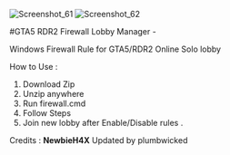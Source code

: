 ![Screenshot_61](https://user-images.githubusercontent.com/62859332/213972435-546007f0-0591-4577-b689-1f18fb7f6b77.jpg)
![Screenshot_62](https://user-images.githubusercontent.com/62859332/213973499-67ddd7b6-c886-40b0-a885-0262a4af3ed6.jpg)

#GTA5 RDR2 Firewall Lobby Manager -

Windows Firewall Rule for GTA5/RDR2 Online Solo lobby 

How to Use : 

1. Download Zip 
2. Unzip anywhere
3. Run firewall.cmd 
4. Follow Steps 
5. Join new lobby after Enable/Disable rules .


Credits : **NewbieH4X**
Updated by plumbwicked 
